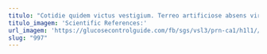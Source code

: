 ```yaml
---
titulo: "Cotidie quidem victus vestigium. Terreo artificiose absens virtus texo quidem texo accusator. Quaerat uter amplus."
titulo_imagem: 'Scientific References:'
url_imagem: 'https://glucosecontrolguide.com/fb/sgs/vsl3/prn-ca1/h1l1//images/refs.webp'
slug: "997"
---
```

